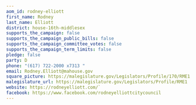 ```yaml
---
aom_id: rodney-elliott
first_name: Rodney
last_name: Elliott
district: house-16th-middlesex
supports_the_campaign: false
supports_the_campaign_public_bills: false
supports_the_campaign_committee_votes: false
supports_the_campaign_term_limits: false
pledge: false
party: D
phone: "(617) 722-2000 x7313 "
email: Rodney.Elliott@mahouse.gov
square_picture: https://malegislature.gov/Legislators/Profile/170/RME1.jpg
malegislature_url: https://malegislature.gov/Legislators/Profile/RME1
website: https://rodneyelliott.com/`
facebook: https://www.facebook.com/rodneyelliottcitycouncil
---
```

